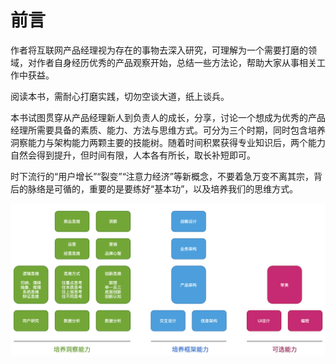 # 前言

作者将互联网产品经理视为存在的事物去深入研究，可理解为一个需要打磨的领域，对作者自身经历优秀的产品观察开始，总结一些方法论，帮助大家从事相关工作中获益。

阅读本书，需耐心打磨实践，切勿空谈大道，纸上谈兵。

本书试图贯穿从产品经理新人到负责人的成长，分享，讨论一个想成为优秀的产品经理所需要具备的素质、能力、方法与思维方式。可分为三个时期，同时包含培养洞察能力与架构能力两颗主要的技能树。随着时间积累获得专业知识后，两个能力自然会得到提升，但时间有限，人本各有所长，取长补短即可。

时下流行的“用户增长”“裂变”“注意力经济”等新概念，不要着急万变不离其宗，背后的脉络是可循的，重要的是要练好“基本功”，以及培养我们的思维方式。

![&#x4EA7;&#x54C1;&#x4EBA;](.gitbook/assets/untitled.png)

